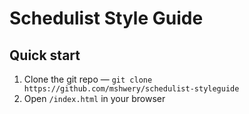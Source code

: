 # Schedulist Style Guide

## Quick start

1. Clone the git repo — `git clone
   https://github.com/mshwery/schedulist-styleguide`
2. Open `/index.html` in your browser